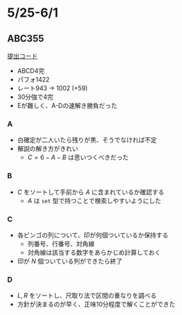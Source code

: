 # 5/25-6/1

## ABC355

[提出コード](https://atcoder.jp/contests/abc355/submissions?f.Task=&f.LanguageName=&f.Status=&f.User=dye8128)

- ABCD4完
- パフォ1422
- レート943 -> 1002 (+59)
- 30分強で4完
- Eが難しく、A-Dの速解き勝負だった

### A

- 白確定が二人いたら残りが黒、そうでなければ不定
- 解説の解き方がきれい
  - $C = 6-A-B$ は思いつくべきだった

### B

- $C$ をソートして手前から $A$ に含まれているか確認する
  - $A$ は `set` 型で持つことで検索しやすいようにした

### C

- 各ビンゴの列について、印が何個ついているか保持する
  - 列番号、行番号、対角線
  - 対角線は該当する数字をあらかじめ計算しておく
- 印が $N$ 個ついている列ができたら終了

### D

- $L, R$ をソートし、尺取り法で区間の重なりを調べる
- 方針が決まるのが早く、正味10分程度で解くことができた
